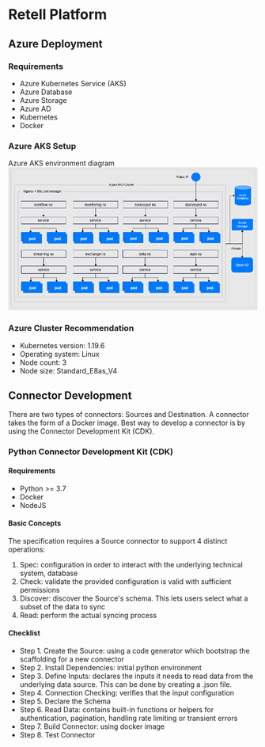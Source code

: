 # Retell Platform
## Azure Deployment
### Requirements
- Azure Kubernetes Service (AKS)
- Azure Database
- Azure Storage
- Azure AD
- Kubernetes
- Docker 

### Azure AKS Setup
Azure AKS environment diagram
![Retell AKS Environment](azure-deployment.png)

### Azure Cluster Recommendation
- Kubernetes version: 1.19.6
- Operating system: Linux
- Node count: 3
- Node size: Standard_E8as_V4

## Connector Development
There are two types of connectors: Sources and Destination. A connector takes the form of a Docker image. Best way to develop a connector is by using the Connector Development Kit (CDK).

### Python Connector Development Kit (CDK)
#### Requirements
- Python >= 3.7
- Docker
- NodeJS
#### Basic Concepts
The specification requires a Source connector to support 4 distinct operations:
1. Spec: configuration in order to interact with the underlying technical system, database
2. Check: validate the provided configuration is valid with sufficient permissions
3. Discover: discover the Source's schema. This lets users select what a subset of the data to sync
4. Read: perform the actual syncing process

#### Checklist

- Step 1. Create the Source: using a code generator which bootstrap the scaffolding for a new connector
- Step 2. Install Dependencies: initial python environment
- Step 3. Define Inputs: declares the inputs it needs to read data from the underlying data source. This can be done by creating a .json file.
- Step 4. Connection Checking: verifies that the input configuration 
- Step 5. Declare the Schema
- Step 6. Read Data: contains built-in functions or helpers for authentication, pagination, handling rate limiting or transient errors
- Step 7. Build Connector: using docker image
- Step 8. Test Connector
